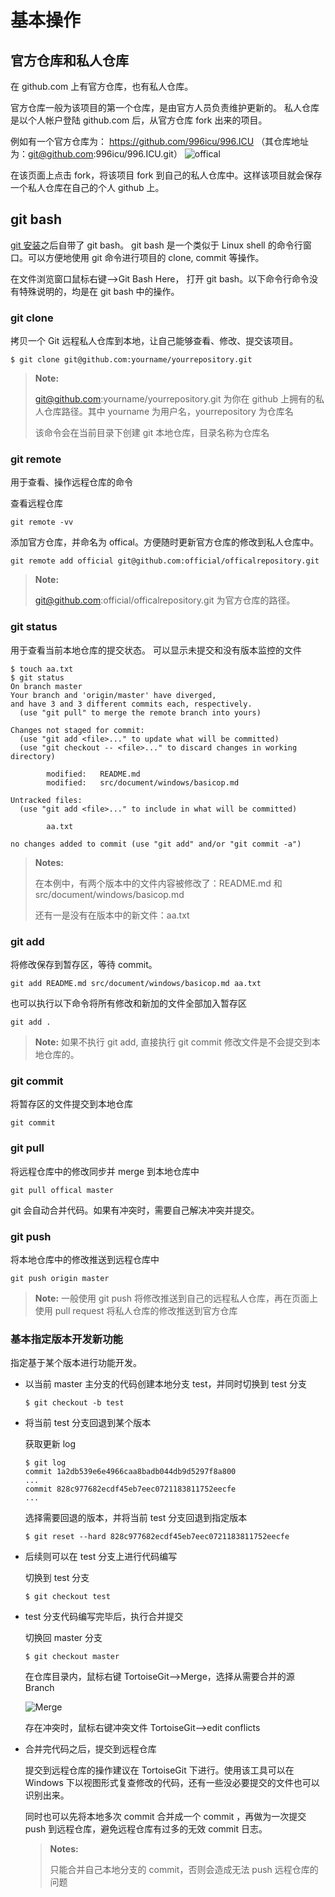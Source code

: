 # 基本操作 #

## 官方仓库和私人仓库 ##
在 github.com 上有官方仓库，也有私人仓库。

官方仓库一般为该项目的第一个仓库，是由官方人员负责维护更新的。
私人仓库是以个人帐户登陆 github.com 后，从官方仓库 fork 出来的项目。

例如有一个官方仓库为： https://github.com/996icu/996.ICU （其仓库地址为：git@github.com:996icu/996.ICU.git）
![offical](../../image/windows/basicop_offical.jpg)

在该页面上点击 fork，将该项目 fork 到自己的私人仓库中。这样该项目就会保存一个私人仓库在自己的个人 github 上。

## git bash ##
[git 安装](tool/git.md)之后自带了 git bash。 git bash 是一个类似于 Linux shell 的命令行窗口。可以方便地使用 git 命令进行项目的 clone, commit 等操作。

在文件浏览窗口鼠标右键-->Git Bash Here， 打开 git bash。以下命令行命令没有特殊说明的，均是在 git bash 中的操作。

### git clone ###
拷贝一个 Git 远程私人仓库到本地，让自己能够查看、修改、提交该项目。

``` shell
$ git clone git@github.com:yourname/yourrepository.git
```

>**Note:**
>
> git@github.com:yourname/yourrepository.git 为你在 github 上拥有的私人仓库路径。其中 yourname 为用户名，yourrepository 为仓库名
>
> 该命令会在当前目录下创建 git 本地仓库，目录名称为仓库名
>

### git remote ###
用于查看、操作远程仓库的命令

查看远程仓库
```
git remote -vv 
```

添加官方仓库，并命名为 offical。方便随时更新官方仓库的修改到私人仓库中。

```
git remote add official git@github.com:official/officalrepository.git
```

>**Note:**
>
> git@github.com:official/officalrepository.git 为官方仓库的路径。

### git status ###
用于查看当前本地仓库的提交状态。 可以显示未提交和没有版本监控的文件

``` shell
$ touch aa.txt
$ git status
On branch master
Your branch and 'origin/master' have diverged,
and have 3 and 3 different commits each, respectively.
  (use "git pull" to merge the remote branch into yours)

Changes not staged for commit:
  (use "git add <file>..." to update what will be committed)
  (use "git checkout -- <file>..." to discard changes in working directory)

        modified:   README.md
        modified:   src/document/windows/basicop.md

Untracked files:
  (use "git add <file>..." to include in what will be committed)

        aa.txt

no changes added to commit (use "git add" and/or "git commit -a")
```

>**Notes:**
>
>在本例中，有两个版本中的文件内容被修改了：README.md 和 src/document/windows/basicop.md
>
>还有一是没有在版本中的新文件：aa.txt

### git add ###

将修改保存到暂存区，等待 commit。
   ``` shell
   git add README.md src/document/windows/basicop.md aa.txt
   ```

也可以执行以下命令将所有修改和新加的文件全部加入暂存区
   ``` shell
   git add .
   ```

> **Note:** 如果不执行 git add, 直接执行 git commit 修改文件是不会提交到本地仓库的。
>

### git commit ###

将暂存区的文件提交到本地仓库
``` shell
git commit
```

### git pull ###

将远程仓库中的修改同步并 merge 到本地仓库中
```
git pull offical master
```

git 会自动合并代码。如果有冲突时，需要自己解决冲突并提交。

### git push ###

将本地仓库中的修改推送到远程仓库中
```
git push origin master
```

>**Note:** 一般使用 git push 将修改推送到自己的远程私人仓库，再在页面上使用 pull request 将私人仓库的修改推送到官方仓库
>

### 基本指定版本开发新功能 ###
指定基于某个版本进行功能开发。

+ 以当前 master 主分支的代码创建本地分支 test，并同时切换到 test 分支
   ``` shell
   $ git checkout -b test
   ```

+ 将当前 test 分支回退到某个版本

   获取更新 log 
   ``` shell
   $ git log
   commit 1a2db539e6e4966caa8badb044db9d5297f8a800
   ...
   commit 828c977682ecdf45eb7eec0721183811752eecfe
   ...
   ```

   选择需要回退的版本，并将当前 test 分支回退到指定版本
   ``` shell
   $ git reset --hard 828c977682ecdf45eb7eec0721183811752eecfe
   ```

+ 后续则可以在 test 分支上进行代码编写
   
   切换到 test 分支
   ```
   $ git checkout test
   ```

+ test 分支代码编写完毕后，执行合并提交

   切换回 master 分支
   ```
   $ git checkout master
   ```

   在仓库目录内，鼠标右键 TortoiseGit-->Merge，选择从需要合并的源 Branch 

   ![Merge](../../image/windows/basicop_merge.bmp)

   存在冲突时，鼠标右键冲突文件 TortoiseGit-->edit conflicts

+ 合并完代码之后，提交到远程仓库

  提交到远程仓库的操作建议在 TortoiseGit 下进行。使用该工具可以在 Windows 下以视图形式复查修改的代码，还有一些没必要提交的文件也可以识别出来。

  同时也可以先将本地多次 commit 合并成一个 commit ，再做为一次提交 push 到远程仓库，避免远程仓库有过多的无效 commit 日志。

  >**Notes:**
  >
  >只能合并自己本地分支的 commit，否则会造成无法 push 远程仓库的问题
  >